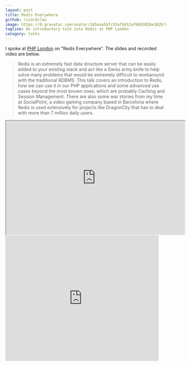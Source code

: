 ```yaml
---
layout: post
title: Redis Everywhere
github: ricardclau
image: https://0.gravatar.com/avatar/2d5aaa5bfc55afb812af6693826e382b?d=https%3A%2F%2Fidenticons.github.com%2Fe17eb54606c860a9f71e131cc5c71da6.png
tagline: An introductory talk into Redis at PHP London
category: talks
---
```

I spoke at [PHP London](http://www.meetup.com/phplondon/events/70634232/) on "Redis Everywhere". The slides and recorded video are below.

>Redis is an extremely fast data structure server that can be easily added to your existing stack and act like a Swiss army knife to help solve many problems that would be extremely difficult to workaround with the traditional RDBMS. This talk covers an introduction to Redis, how we can use it in our PHP applications and some advanced use cases beyond the most known ones, which are probably Caching and Session Management. There are also some war stories from my time at SocialPoint, a video gaming company based in Barcelona where Redis is used extensively for projects like DragonCity that has to deal with more than 7 million daily users. 

<iframe src="http://www.slideshare.net/slideshow/embed_code/24861666" width="560" height="356" allowfullscreen="true"> </iframe>

<iframe width="480" height="392" src="http://www.ustream.tv/embed/recorded/36696911?v=3&amp;wmode=direct" scrolling="no" frameborder="0" style="border: 0px none transparent;"> </iframe>
